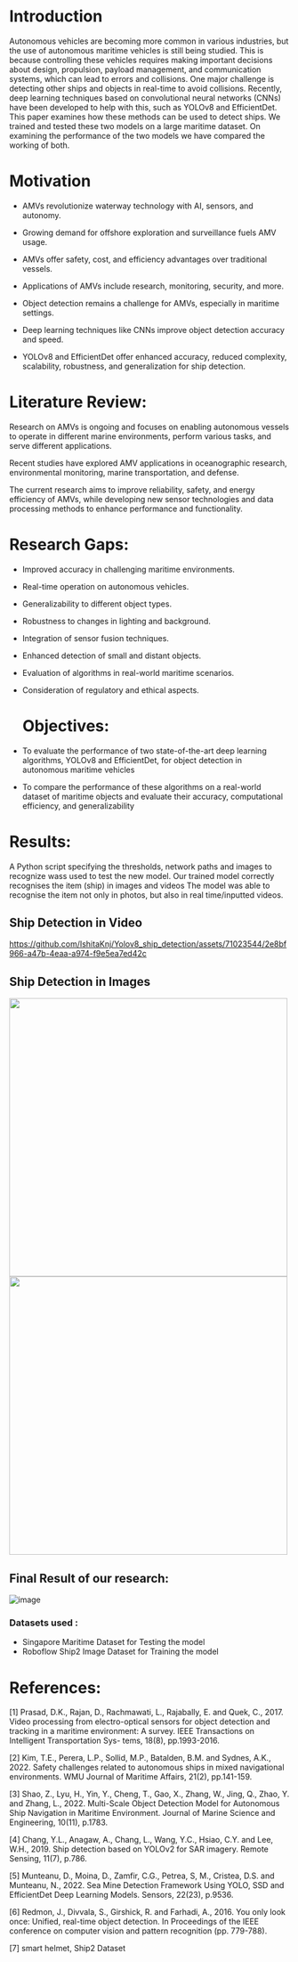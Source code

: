 # Introduction
Autonomous vehicles are becoming more common in various industries, but the use of autonomous maritime vehicles is still being studied. This is because controlling these vehicles requires making important decisions about design, propulsion, payload management, and communication systems, which can lead to errors and collisions. One major challenge is detecting other ships and objects in real-time to avoid collisions. Recently, deep learning techniques based on convolutional neural networks (CNNs) have been developed to help with this, such as YOLOv8 and EfficientDet. This paper examines how these methods can be used to detect ships. We trained and tested these two models on a large maritime dataset. On examining the performance of the two models we have compared the working of both.

# Motivation
- AMVs revolutionize waterway technology with AI, sensors, and autonomy.

- Growing demand for offshore exploration and surveillance fuels AMV usage.

- AMVs offer safety, cost, and efficiency advantages over traditional vessels.

- Applications of AMVs include research, monitoring, security, and more.

- Object detection remains a challenge for AMVs, especially in maritime settings.

- Deep learning techniques like CNNs improve object detection accuracy and speed.

- YOLOv8 and EfficientDet offer enhanced accuracy, reduced complexity, scalability, robustness, and generalization for ship detection.

# Literature Review:
Research on AMVs is ongoing and focuses on enabling autonomous vessels to operate in different marine environments, perform various tasks, and serve different applications.

Recent studies have explored AMV applications in oceanographic research, environmental monitoring, marine transportation, and defense. 

The current research aims to improve reliability, safety, and energy efficiency of AMVs, while developing new sensor technologies and data processing methods to enhance performance and functionality.

# Research Gaps:
- Improved accuracy in challenging maritime environments.
- Real-time operation on autonomous vehicles.
- Generalizability to different object types.
- Robustness to changes in lighting and background.
- Integration of sensor fusion techniques.
- Enhanced detection of small and distant objects.
- Evaluation of algorithms in real-world maritime scenarios.
- Consideration of regulatory and ethical aspects.

  # Objectives:
- To evaluate the performance of two state-of-the-art deep learning algorithms, YOLOv8 and EfficientDet, for object detection in autonomous maritime vehicles
-  To compare the performance of these algorithms on a real-world dataset of maritime objects and evaluate their accuracy, computational efficiency, and generalizability

  # Results:
A Python script specifying the thresholds, network paths and images to recognize wass used to test the new model. 
Our trained model correctly recognises the item (ship) in images and videos
The model was able to recognise the item not only in photos, but also in real time/inputted videos.

## Ship Detection in Video
https://github.com/IshitaKnj/Yolov8_ship_detection/assets/71023544/2e8bf966-a47b-4eaa-a974-f9e5ea7ed42c

## Ship Detection in Images

<img src="https://github.com/IshitaKnj/Yolov8_ship_detection/assets/71023544/d3c2b0c2-1f94-415c-934e-6a925b49c796" height = "500" width="500">
<img src="https://github.com/IshitaKnj/Yolov8_ship_detection/assets/71023544/a68eb43c-f391-4809-b046-e57bde65f705" height = "500" width="500">

## Final Result of our research:

![image](https://github.com/IshitaKnj/Yolov8_vs_Efficientdet_in_ship_detection/assets/70091050/c121d269-8517-4631-a031-50fdd8773557)
### Datasets used :
- Singapore Maritime Dataset for Testing the model
- Roboflow Ship2 Image Dataset for Training the model
  
# References:
[1] Prasad, D.K., Rajan, D., Rachmawati, L., Rajabally, E. and Quek, C., 2017. Video processing from electro-optical sensors for object detection and tracking in a maritime environment: A survey. IEEE Transactions on Intelligent Transportation Sys- tems, 18(8), pp.1993-2016.

[2] Kim, T.E., Perera, L.P., Sollid, M.P., Batalden, B.M. and Sydnes, A.K., 2022. Safety challenges related to autonomous ships in mixed navigational environments. WMU Journal of Maritime Affairs, 21(2), pp.141-159.

[3] Shao, Z., Lyu, H., Yin, Y., Cheng, T., Gao, X., Zhang, W., Jing, Q., Zhao, Y. and Zhang, L., 2022. Multi-Scale Object Detection Model for Autonomous Ship Navigation in Maritime Environment. Journal of Marine Science and Engineering, 10(11), p.1783.

[4] Chang, Y.L., Anagaw, A., Chang, L., Wang, Y.C., Hsiao, C.Y. and Lee, W.H., 2019. Ship detection based on YOLOv2 for SAR imagery. Remote Sensing, 11(7), p.786.

[5] Munteanu, D., Moina, D., Zamfir, C.G., Petrea, S, M., Cristea, D.S. and Munteanu, N., 2022. Sea Mine Detection Framework Using YOLO, SSD and EfficientDet Deep Learning Models. Sensors, 22(23), p.9536.

[6] Redmon, J., Divvala, S., Girshick, R. and Farhadi, A., 2016. You only look once: Unified, real-time object detection. In Proceedings of the IEEE conference on computer vision and pattern recognition (pp. 779-788).

[7] smart helmet, Ship2 Dataset


